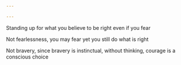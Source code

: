 ```yaml
---

---
```


Standing up for what you believe to be right even if you fear

Not fearlessness, you may fear yet you still do what is right

Not bravery, since bravery is instinctual, without thinking, courage is a conscious choice
